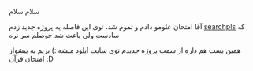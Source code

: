 سلام سلام

آقا امتحان علومو دادم و تموم شد، توی این فاصله یه پروژه جدید زدم [searchpls](https://github.com/daradege/searchpls) که سادست ولی باعث شد حوصلم سر نره

همین پست هم داره از سمت پروژه جدیدم توی سایت آپلود میشه :)
بریم به پیشواز امتحان قرآن :D
